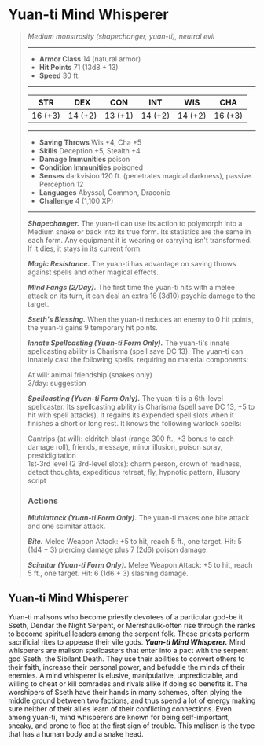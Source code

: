 # Yuan-ti Mind Whisperer
>*Medium monstrosity (shapechanger, yuan-ti), neutral evil*
>___
>- **Armor Class** 14 (natural armor)
>- **Hit Points** 71 (13d8 + 13)
>- **Speed** 30 ft.
>___
>|STR|DEX|CON|INT|WIS|CHA|
>|:---:|:---:|:---:|:---:|:---:|:---:|
>|16 (+3)|14 (+2)|13 (+1)|14 (+2)|14 (+2)|16 (+3)|
>___
>- **Saving Throws** Wis +4, Cha +5
>- **Skills** Deception +5, Stealth +4
>- **Damage Immunities** poison
>- **Condition Immunities** poisoned
>- **Senses** darkvision 120 ft. (penetrates magical darkness), passive Perception 12
>- **Languages** Abyssal, Common, Draconic
>- **Challenge** 4 (1,100 XP)
>___
>***Shapechanger.*** The yuan-ti can use its action to polymorph into a Medium snake or back into its true form. Its statistics are the same in each form. Any equipment it is wearing or carrying isn't transformed. If it dies, it stays in its current form.  
>
>***Magic Resistance.*** The yuan-ti has advantage on saving throws against spells and other magical effects.  
>
>***Mind Fangs (2/Day).*** The first time the yuan-ti hits with a melee attack on its turn, it can deal an extra 16 (3d10) psychic damage to the target.  
>
>***Sseth's Blessing.*** When the yuan-ti reduces an enemy to 0 hit points, the yuan-ti gains 9 temporary hit points.  
>
>***Innate Spellcasting (Yuan-ti Form Only).*** The yuan-ti's innate spellcasting ability is Charisma (spell save DC 13). The yuan-ti can innately cast the following spells, requiring no material components:  
>
>At will: animal friendship (snakes only)  
>3/day: suggestion  
>
>
>***Spellcasting (Yuan-ti Form Only).*** The yuan-ti is a 6th-level spellcaster. Its spellcasting ability is Charisma (spell save DC 13, +5 to hit with spell attacks). It regains its expended spell slots when it finishes a short or long rest. It knows the following warlock spells:  
>
>Cantrips (at will): eldritch blast (range 300 ft., +3 bonus to each damage roll), friends, message, minor illusion, poison spray, prestidigitation  
>1st-3rd level (2 3rd-level slots): charm person, crown of madness, detect thoughts, expeditious retreat, fly, hypnotic pattern, illusory script  
>
>### Actions
>***Multiattack (Yuan-ti Form Only).*** The yuan-ti makes one bite attack and one scimitar attack.  
>
>***Bite.*** Melee Weapon Attack: +5 to hit, reach 5 ft., one target. Hit: 5 (1d4 + 3) piercing damage plus 7 (2d6) poison damage.  
>
>***Scimitar (Yuan-ti Form Only).*** Melee Weapon Attack: +5 to hit, reach 5 ft., one target. Hit: 6 (1d6 + 3) slashing damage.
## Yuan-ti Mind Whisperer
Yuan-ti malisons who become priestly devotees of a particular god-be it Sseth, Dendar the Night Serpent, or Merrshaulk-often rise through the ranks to become spiritual leaders among the serpent folk. These priests perform sacrificial rites to appease their vile gods.
***Yuan-ti Mind Whisperer.*** Mind whisperers are malison spellcasters that enter into a pact with the serpent god Sseth, the Sibilant Death. They use their abilities to convert others to their faith, increase their personal power, and befuddle the minds of their enemies.
A mind whisperer is elusive, manipulative, unpredictable, and willing to cheat or kill comrades and rivals alike if doing so benefits it. The worshipers of Sseth have their hands in many schemes, often plying the middle ground between two factions, and thus spend a lot of energy making sure neither of their allies learn of their conflicting connections. Even among yuan-ti, mind whisperers are known for being self-important, sneaky, and prone to flee at the first sign of trouble.
This malison is the type that has a human body and a snake head.